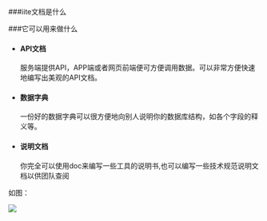 ﻿###iite文档是什么

###它可以用来做什么

- #### API文档

	服务端提供API，APP端或者网页前端便可方便调用数据。可以非常方便快速地编写出美观的API文档。

- #### 数据字典

	一份好的数据字典可以很方便地向别人说明你的数据库结构，如各个字段的释义等。

- #### 说明文档

	你完全可以使用doc来编写一些工具的说明书,也可以编写一些技术规范说明文档以供团队查阅

如图：

![](http://imagesdemo.jumppo.com/uploads/7FAA8B3B-0ADC-4A68-826C-DC5679C82F42.png)
